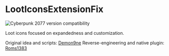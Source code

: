 # LootIconsExtensionFix

![Cyberpunk 2077 version compatibility](https://img.shields.io/badge/Cyberpunk_2077-patch_2.13-yellow)

Loot icons focused on expandedness and customization.

Original idea and scripts: [Demon9ne](https://www.nexusmods.com/cyberpunk2077/users/1074586)
Reverse-engineering and native plugin: [Roms1383](https://www.nexusmods.com/cyberpunk2077/users/163516183)
